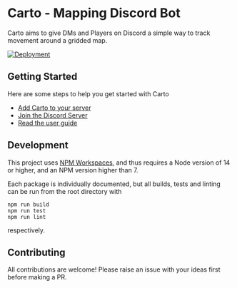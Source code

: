 # Carto - Mapping Discord Bot

Carto aims to give DMs and Players on Discord a simple way to track movement around a gridded map.

[![Deployment](https://github.com/Carto-Discord/carto/actions/workflows/deployment.yml/badge.svg)](https://github.com/Carto-Discord/carto/actions/workflows/deployment.yml)

## Getting Started

Here are some steps to help you get started with Carto

- [Add Carto to your server](https://discord.com/api/oauth2/authorize?client_id=830747336531116053&permissions=2147534912&redirect_uri=https%3A%2F%2Fcarto-discord.github.io%2Fdocumentation%2Fhow-to%2F&response_type=code&scope=bot%20messages.read%20applications.commands)
- [Join the Discord Server](https://discord.gg/7mrGqQt3pD)
- [Read the user guide](https://carto-discord.github.io/carto)

## Development

This project uses [NPM Workspaces](https://docs.npmjs.com/cli/v8/using-npm/workspaces), and thus requires a Node version of 14 or higher, and an NPM version higher than 7.

Each package is individually documented, but all builds, tests and linting can be run from the root directory with

```
npm run build
npm run test
npm run lint
```

respectively.

## Contributing

All contributions are welcome! Please raise an issue with your ideas first before making a PR.
